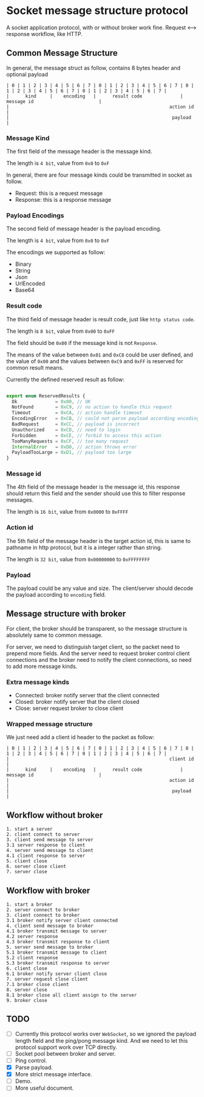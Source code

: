 # Socket message structure protocol

A socket application protocol, with or without broker work fine. Request \<--\> response workflow, like HTTP.

## Common Message Structure

In general, the message struct as follow,  contains 8 bytes header and optional payload

    | 0 | 1 | 2 | 3 | 4 | 5 | 6 | 7 | 0 | 1 | 2 | 3 | 4 | 5 | 6 | 7 | 0 | 1 | 2 | 3 | 4 | 5 | 6 | 7 | 0 | 1 | 2 | 3 | 4 | 5 | 6 | 7 |
    |      kind     |    encoding   |      result code              |                             message id                        |
    |                                                           action id                                                           |
    |                                                            payload                                                            |

### Message Kind

The first field of the message header is the message kind.

The length is `4 bit`, value from `0x0` to `0xF`

In general, there are four message kinds could be transmitted in socket as follow.

- Request: this is a request message
- Response: this is a response message

### Payload Encodings

The second field of message header is the payload encoding.

The length is `4 bit`, value from `0x0` to `0xF`

The encodings we supported as follow:

- Binary
- String
- Json
- UrlEncoded
- Base64

### Result code

The third field of message header is result code, just like `http status code`.

The length is `8 bit`, value from `0x00` to `0xFF`

The field should be `0x00` if the message kind is not `Response`.

The means of the value between `0x01` and `0xC8` could be user defined, and the value of `0x00` and the
values between `0xC9` and `0xFF` is reserved for common result means.

Currently the defined reserved result as follow:

```typescript

export enum ReservedResults {
  Ok              = 0x00, // OK
  NotFound        = 0xC9, // no action to handle this request
  Timeout         = 0xCA, // action handle timeout
  EncodingError   = 0xCB, // could not parse payload according encoding
  BadRequest      = 0xCC, // payload is incorrect
  Unauthorized    = 0xCD, // need to login
  Forbidden       = 0xCE, // forbid to access this action
  TooManyRequests = 0xCF, // too many request
  InternalError   = 0xD0, // action throws error
  PayloadTooLarge = 0xD1, // payload too large
}

```

### Message id

The 4th field of the message header is the message id, this response should return this field and
the sender should use this to filter response messages.

The length is `16 bit`, value from `0x0000` to `0xFFFF`

### Action id

The 5th field of the message header is the target action id, this is same to pathname in http protocol,
but it is a integer rather than string.

The length is `32 bit`, value from `0x00000000` to `0xFFFFFFFF`

### Payload

The payload could be any value and size. The client/server should decode the payload according to `encoding` field.


## Message structure with broker

For client, the broker should be transparent, so the message structure is absolutely same to common message.

For server, we need to distinguish target client, so the packet need to prepend more fields. And the server need
to request broker control client connections and the broker need to notify the client connections, so need to
add more message kinds.

### Extra message kinds

- Connected: broker notify server that the client connected
- Closed: broker notify server that the client closed
- Close: server request broker to close client

### Wrapped message structure

We just need add a client id header to the packet as follow:

    | 0 | 1 | 2 | 3 | 4 | 5 | 6 | 7 | 0 | 1 | 2 | 3 | 4 | 5 | 6 | 7 | 0 | 1 | 2 | 3 | 4 | 5 | 6 | 7 | 0 | 1 | 2 | 3 | 4 | 5 | 6 | 7 |
    |                                                           client id                                                           |
    |      kind     |    encoding   |      result code              |                             message id                        |
    |                                                           action id                                                           |
    |                                                            payload                                                            |

## Workflow without broker

    1. start a server
    2. client connect to server
    3. client send message to server
    3.1 server response to client
    4. server send message to client
    4.1 client response to server
    5. client close
    6. server close client
    7. server close

## Workflow with broker

    1. start a broker
    2. server connect to broker
    3. client connect to broker
    3.1 broker notify server client connected
    4. client send message to broker
    4.1 broker transmit message to server
    4.2 server response
    4.3 broker transmit response to client
    5. server send message to broker
    5.1 broker transmit message to client
    5.2 client response
    5.3 broker transmit response to server
    6. client close
    6.1 broker notify server client close
    7. server request close client
    7.1 broker close client
    8. server close
    8.1 broker close all client assign to the server
    9. broker close

## TODO

- [ ] Currently this protocol works over `WebSocket`, so we ignored the payload length field and the ping/pong message kind. And we need to let this protocol support work over TCP directly.
- [ ] Socket pool between broker and server.
- [ ] Ping control.
- [x] Parse payload.
- [x] More strict message interface.
- [ ] Demo.
- [ ] More useful document.